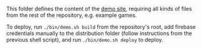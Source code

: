 This folder defines the content of the [demo site](https://elm-gameroom.firebaseapp.io), requiring all kinds of files from the rest of the repository, e.g. example games.

To deploy, run `./bin/demo.sh build` from the repository's root, add firebase credentials manually to the distribution folder (follow instructions from the previous shell script), and run `./bin/demo.sh deploy` to deploy.
